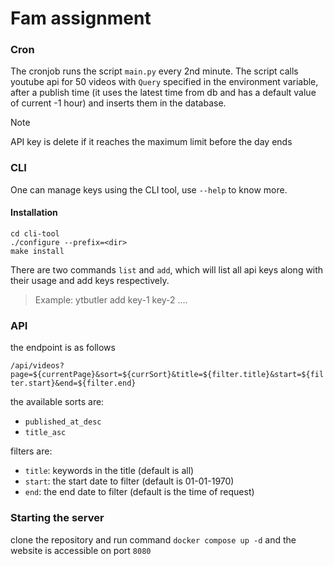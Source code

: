 # Fam assignment
### Cron
The cronjob runs the script `main.py` every 2nd minute. The script calls youtube api for 50 videos with `Query` specified in the environment variable, after a publish time (it uses the latest time from db and has a default value of current -1 hour) and inserts them in the database.

> [!NOTE]
> API key is delete if it reaches the maximum limit before the day ends

### CLI
One can manage keys using the CLI tool, use `--help` to know more.

#### Installation
```
cd cli-tool
./configure --prefix=<dir>
make install
```

There are two commands `list` and `add`, which will list all api keys along with their usage and add keys respectively.

> Example: ytbutler add key-1 key-2 ....

### API
the endpoint is as follows

`/api/videos?page=${currentPage}&sort=${currSort}&title=${filter.title}&start=${filter.start}&end=${filter.end}`

the available sorts are:
- `published_at_desc`
- `title_asc`

filters are:
- `title`: keywords in the title (default is all)
- `start`: the start date to filter (default is 01-01-1970)
- `end`: the end date to filter (default is the time of request)

### Starting the server
clone the repository and run command `docker compose up -d` and the website is accessible on port `8080`

